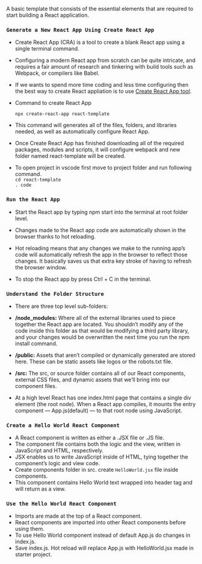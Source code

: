A basic template that consists of the essential elements that are required to start building a React application.

### `Generate a New React App Using Create React App`

*   Create React App (CRA) is a tool to create a blank React app using a single terminal command.

*   Configuring a modern React app from scratch can be quite intricate, and requires a fair amount of research and tinkering with build tools such     as Webpack, or compilers like Babel.

*   If we wants to spend more time coding and less time configuring then the best way to create React appliation is to use [Create React App tool](https://github.com/facebook/create-react-app).

*   Command to create React App<br/>

    `npx create-react-app react-template`<br/>
    
  
*   This command will generates  all of the files, folders, and libraries needed, as well as automatically configure React App.

*   Once Create React App has finished downloading all of the required packages, modules and scripts, it will configure webpack and new folder      named react-template will be created.

*   To open project in vscode first move to project folder and run following command.<br/>
    `cd react-template`<br/>
    `. code `
 
### `Run the React App`

* Start the React app by typing npm start into the terminal at root folder level.
 
* Changes made to the React app code are automatically shown in the browser thanks to hot reloading.
 
* Hot reloading means that any changes we make to the running app’s code will automatically refresh the app in the browser to reflect those     changes. It basically saves us that extra key stroke of having to refresh the browser window.
 
* To stop the React app by press Ctrl + C in the terminal.
 
### `Understand the Folder Structure`

*   There are three top level sub-folders:

 * __/node_modules:__ Where all of the external libraries used to piece together the React app are located. You shouldn’t modify any of the code inside this folder as that would be modifying a third party library, and your changes would be overwritten the next time you run the npm install command.
    
 *   __/public:__ Assets that aren’t compiled or dynamically generated are stored here. These can be static assets like logos or the robots.txt  file.
    
 *   __/src:__  The src, or source folder contains all of our React components, external CSS files, and dynamic assets that we’ll bring into our component files.
    
*   At a high level React has one index.html page that contains a single div element (the root node). When a React app compiles, it mounts the entry component — App.js(default) — to that root node using JavaScript.

### `Create a Hello World React Component`
*   A React component is written as either a .JSX file or .JS file.
*   The component file contains both the logic and the view, written in JavaScript and HTML, respectively.
*   JSX enables us to write JavaScript inside of HTML, tying together the component’s logic and view code.
*   Create components folder in src. create `HelloWorld.jsx` file inside components.
*   This component contains Hello World text wrapped into header tag  and will return as a view.

### `Use the Hello World React Component`
*   Imports are made at the top of a React component.
*   React components are imported into other React components before using them.
*   To use Hello World component instead of default App.js do changes in index.js.
*   Save index.js. Hot reload will replace App.js with HelloWorld.jsx made in starter project.

